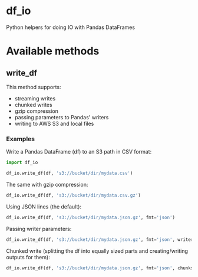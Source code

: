 # df_io
Python helpers for doing IO with Pandas DataFrames

# Available methods
## write_df

This method supports:
* streaming writes
* chunked writes
* gzip compression
* passing parameters to Pandas' writers
* writing to AWS S3 and local files

### Examples

Write a Pandas DataFrame (df) to an S3 path in CSV format:

```python
import df_io

df_io.write_df(df, 's3://bucket/dir/mydata.csv')
```

The same with gzip compression:

```python
df_io.write_df(df, 's3://bucket/dir/mydata.csv.gz')
```

Using JSON lines (the default):

```python
df_io.write_df(df, 's3://bucket/dir/mydata.json.gz', fmt='json')
```

Passing writer parameters:

```python
df_io.write_df(df, 's3://bucket/dir/mydata.json.gz', fmt='json', writer_options={'lines': False})
```

Chunked write (splitting the df into equally sized parts and creating/writing outputs for them):

```python
df_io.write_df(df, 's3://bucket/dir/mydata.json.gz', fmt='json', chunksize=10000)
```
